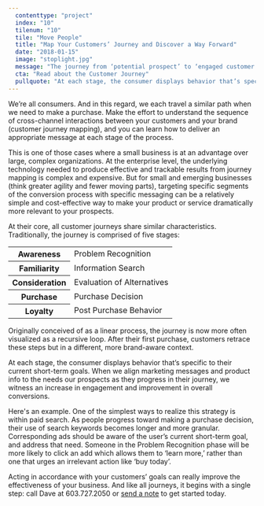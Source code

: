 ```yaml
---
  contenttype: "project"
  index: "10"
  tilenum: "10"
  tile: "Move People"
  title: "Map Your Customers’ Journey and Discover a Way Forward"
  date: "2018-01-15"
  image: "stoplight.jpg"
  message: "The journey from ‘potential prospect’ to ‘engaged customer’"
  cta: "Read about the Customer Journey"
  pullquote: "At each stage, the consumer displays behavior that’s specific to their current short-term goals."
---
```


<div>

We’re all consumers. And in this regard, we each travel a similar path when we need to make a purchase. Make the effort to understand the sequence of cross-channel interactions between your customers and your brand (customer journey mapping), and you can learn how to deliver an appropriate message at each stage of the process.

This is one of those cases where a small business is at an advantage over large, complex organizations. At the enterprise level, the underlying technology needed to produce effective and trackable results from journey mapping is complex and expensive. But for small and emerging businesses (think greater agility and fewer moving parts), targeting specific segments of the conversion process with specific messaging can be a relatively simple and cost-effective way to make your product or service dramatically more relevant to your prospects.

At their core, all customer journeys share similar characteristics. Traditionally, the journey is comprised of five stages:

<table>
  <tr>
  	<th>Awareness</th>
    <td>Problem Recognition</td>
  </tr>
  <tr>
  	<th>Familiarity</th>
  	<td>Information Search</td>
  </tr>
  <tr>
  	<th>Consideration</th>
    <td>Evaluation of Alternatives</td>
    </tr>
    <tr>
  	<th>Purchase</th>
    <td>Purchase Decision</td>
  </tr>
  <tr>
    <th>Loyalty</th>
  	<td>Post Purchase Behavior </td>
	</tr>
</table>

Originally conceived of as a linear process, the journey is now more often visualized as a recursive loop. After their first purchase, customers retrace these steps but in a different, more brand-aware context.

At each stage, the consumer displays behavior that’s specific to their current short-term goals. When we align marketing messages and product info to the needs our prospects as they progress in their journey, we witness an increase in engagement and improvement in overall conversions.

Here's an example. One of the simplest ways to realize this strategy is within paid search. As people progress toward making a purchase decision, their use of search keywords becomes longer and more granular. Corresponding ads should be aware of the user’s current short-term goal, and address that need. Someone in the Problem Recognition phase will be more likely to click an add which allows them to ‘learn more,’ rather than one that urges an irrelevant action like ‘buy today’.

Acting in accordance with your customers’ goals can really improve the effectiveness of your business. And like all journeys, it begins with a single step: call Dave at 603.727.2050 or [send a note](https://davelindberg.com/#contact) to get started today.

</div>
